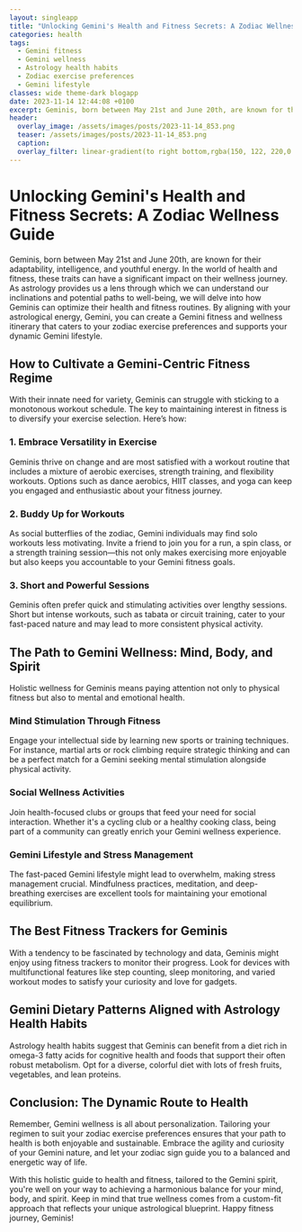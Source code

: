 ```yaml
---
layout: singleapp
title: "Unlocking Gemini's Health and Fitness Secrets: A Zodiac Wellness Guide"
categories: health
tags:
  - Gemini fitness
  - Gemini wellness
  - Astrology health habits
  - Zodiac exercise preferences
  - Gemini lifestyle
classes: wide theme-dark blogapp
date: 2023-11-14 12:44:08 +0100
excerpt: Geminis, born between May 21st and June 20th, are known for their adaptability, intelligence, and youthful energy.
header:
  overlay_image: /assets/images/posts/2023-11-14_853.png
  teaser: /assets/images/posts/2023-11-14_853.png
  caption:
  overlay_filter: linear-gradient(to right bottom,rgba(150, 122, 220,0.8), rgba(255,245,208,0.5))
---
```


# Unlocking Gemini's Health and Fitness Secrets: A Zodiac Wellness Guide

Geminis, born between May 21st and June 20th, are known for their adaptability, intelligence, and youthful energy. In the world of health and fitness, these traits can have a significant impact on their wellness journey. As astrology provides us a lens through which we can understand our inclinations and potential paths to well-being, we will delve into how Geminis can optimize their health and fitness routines. By aligning with your astrological energy, Gemini, you can create a Gemini fitness and wellness itinerary that caters to your zodiac exercise preferences and supports your dynamic Gemini lifestyle.

## How to Cultivate a Gemini-Centric Fitness Regime

With their innate need for variety, Geminis can struggle with sticking to a monotonous workout schedule. The key to maintaining interest in fitness is to diversify your exercise selection. Here’s how:

### 1. Embrace Versatility in Exercise

Geminis thrive on change and are most satisfied with a workout routine that includes a mixture of aerobic exercises, strength training, and flexibility workouts. Options such as dance aerobics, HIIT classes, and yoga can keep you engaged and enthusiastic about your fitness journey.

### 2. Buddy Up for Workouts

As social butterflies of the zodiac, Gemini individuals may find solo workouts less motivating. Invite a friend to join you for a run, a spin class, or a strength training session—this not only makes exercising more enjoyable but also keeps you accountable to your Gemini fitness goals.

### 3. Short and Powerful Sessions

Geminis often prefer quick and stimulating activities over lengthy sessions. Short but intense workouts, such as tabata or circuit training, cater to your fast-paced nature and may lead to more consistent physical activity.

## The Path to Gemini Wellness: Mind, Body, and Spirit

Holistic wellness for Geminis means paying attention not only to physical fitness but also to mental and emotional health.

### Mind Stimulation Through Fitness

Engage your intellectual side by learning new sports or training techniques. For instance, martial arts or rock climbing require strategic thinking and can be a perfect match for a Gemini seeking mental stimulation alongside physical activity.

### Social Wellness Activities

Join health-focused clubs or groups that feed your need for social interaction. Whether it's a cycling club or a healthy cooking class, being part of a community can greatly enrich your Gemini wellness experience.

### Gemini Lifestyle and Stress Management

The fast-paced Gemini lifestyle might lead to overwhelm, making stress management crucial. Mindfulness practices, meditation, and deep-breathing exercises are excellent tools for maintaining your emotional equilibrium.

## The Best Fitness Trackers for Geminis

With a tendency to be fascinated by technology and data, Geminis might enjoy using fitness trackers to monitor their progress. Look for devices with multifunctional features like step counting, sleep monitoring, and varied workout modes to satisfy your curiosity and love for gadgets.

## Gemini Dietary Patterns Aligned with Astrology Health Habits

Astrology health habits suggest that Geminis can benefit from a diet rich in omega-3 fatty acids for cognitive health and foods that support their often robust metabolism. Opt for a diverse, colorful diet with lots of fresh fruits, vegetables, and lean proteins.

## Conclusion: The Dynamic Route to Health

Remember, Gemini wellness is all about personalization. Tailoring your regimen to suit your zodiac exercise preferences ensures that your path to health is both enjoyable and sustainable. Embrace the agility and curiosity of your Gemini nature, and let your zodiac sign guide you to a balanced and energetic way of life.

With this holistic guide to health and fitness, tailored to the Gemini spirit, you're well on your way to achieving a harmonious balance for your mind, body, and spirit. Keep in mind that true wellness comes from a custom-fit approach that reflects your unique astrological blueprint. Happy fitness journey, Geminis!
